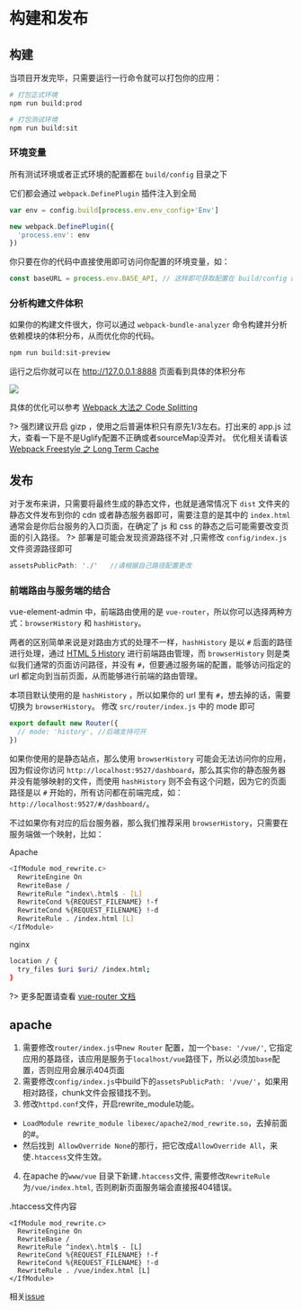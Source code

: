 # 构建和发布

## 构建

当项目开发完毕，只需要运行一行命令就可以打包你的应用：

```bash
# 打包正式环境
npm run build:prod

# 打包测试环境
npm run build:sit
```

### 环境变量
所有测试环境或者正式环境的配置都在 `build/config` 目录之下

它们都会通过 `webpack.DefinePlugin` 插件注入到全局
```js
var env = config.build[process.env.env_config+'Env']

new webpack.DefinePlugin({
  'process.env': env
})
```

你只要在你的代码中直接使用即可访问你配置的环境变量，如：
```js
const baseURL = process.env.BASE_API, // 这样即可获取配置在 build/config api 的 base_url 了
```


### 分析构建文件体积

如果你的构建文件很大，你可以通过 `webpack-bundle-analyzer` 命令构建并分析依赖模块的体积分布，从而优化你的代码。

```bash
npm run build:sit-preview
```

运行之后你就可以在 http://127.0.0.1:8888 页面看到具体的体积分布

![](https://wpimg.wallstcn.com/3fddf034-2b38-4299-b0d2-b748fb2abef0.jpg)

具体的优化可以参考 [Webpack 大法之 Code Splitting](https://zhuanlan.zhihu.com/p/26710831)

?> 强烈建议开启 gizp ，使用之后普遍体积只有原先1/3左右。打出来的 app.js 过大，查看一下是不是Uglify配置不正确或者sourceMap没弄对。 优化相关请看该 [Webpack Freestyle 之 Long Term Cache](https://zhuanlan.zhihu.com/p/27710902)

## 发布

对于发布来讲，只需要将最终生成的静态文件，也就是通常情况下 `dist` 文件夹的静态文件发布到你的 cdn 或者静态服务器即可，需要注意的是其中的 `index.html` 通常会是你后台服务的入口页面，在确定了 js 和 css 的静态之后可能需要改变页面的引入路径。
?> 部署是可能会发现资源路径不对 ,只需修改 `config/index.js` 文件资源路径即可
```js
assetsPublicPath: './'   //请根据自己路径配置更改
```

### 前端路由与服务端的结合

vue-element-admin 中，前端路由使用的是 `vue-router`，所以你可以选择两种方式：`browserHistory` 和 `hashHistory`。

两者的区别简单来说是对路由方式的处理不一样，`hashHistory` 是以 `#` 后面的路径进行处理，通过 [HTML 5 History](https://developer.mozilla.org/en-US/docs/Web/API/History_API) 进行前端路由管理，而 `browserHistory` 则是类似我们通常的页面访问路径，并没有 `#`，但要通过服务端的配置，能够访问指定的 url 都定向到当前页面，从而能够进行前端的路由管理。

本项目默认使用的是 `hashHistory` ，所以如果你的 url 里有 `#`，想去掉的话，需要切换为 `browserHistory`。
修改 `src/router/index.js` 中的 mode 即可
```js
export default new Router({
  // mode: 'history', //后端支持可开
})
```

如果你使用的是静态站点，那么使用 `browserHistory` 可能会无法访问你的应用，因为假设你访问 `http://localhost:9527/dashboard`，那么其实你的静态服务器并没有能够映射的文件，而使用 `hashHistory` 则不会有这个问题，因为它的页面路径是以 `#` 开始的，所有访问都在前端完成，如：`http://localhost:9527/#/dashboard/`。

不过如果你有对应的后台服务器，那么我们推荐采用 `browserHistory`，只需要在服务端做一个映射，比如：

Apache
```bash
<IfModule mod_rewrite.c>
  RewriteEngine On
  RewriteBase /
  RewriteRule ^index\.html$ - [L]
  RewriteCond %{REQUEST_FILENAME} !-f
  RewriteCond %{REQUEST_FILENAME} !-d
  RewriteRule . /index.html [L]
</IfModule>
```
nginx
```bash
location / {
  try_files $uri $uri/ /index.html;
}
```

?> 更多配置请查看 [vue-router 文档](https://router.vuejs.org/zh-cn/essentials/history-mode.html)

## apache
1. 需要修改`router/index.js`中`new Router` 配置，加一个`base: '/vue/'`, 它指定应用的基路径，该应用是服务于`localhost/vue`路径下，所以必须加`base`配置，否则应用会展示404页面
2. 需要修改`config/index.js`中build下的`assetsPublicPath: '/vue/'`，如果用相对路径，chunk文件会报错找不到。
3. 修改`httpd.conf`文件，开启rewrite_module功能。
- `LoadModule rewrite_module libexec/apache2/mod_rewrite.so`，去掉前面的#。
- 然后找到` AllowOverride None`的那行，把它改成`AllowOverride All`，来使`.htaccess`文件生效。
4. 在apache 的`www/vue` 目录下新建`.htaccess`文件, 需要修改`RewriteRule` 为`/vue/index.html`, 否则刷新页面服务端会直接报404错误。

.htaccess文件内容
```
<IfModule mod_rewrite.c>
  RewriteEngine On
  RewriteBase /
  RewriteRule ^index\.html$ - [L]
  RewriteCond %{REQUEST_FILENAME} !-f
  RewriteCond %{REQUEST_FILENAME} !-d
  RewriteRule . /vue/index.html [L]
</IfModule>
```
相关[issue](https://github.com/PanJiaChen/vue-element-admin/issues/370)
